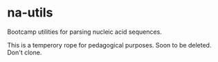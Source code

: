 # na-utils
Bootcamp utilities for parsing nucleic acid sequences.

This is a temperory rope for pedagogical purposes. Soon to be deleted. Don't clone.
